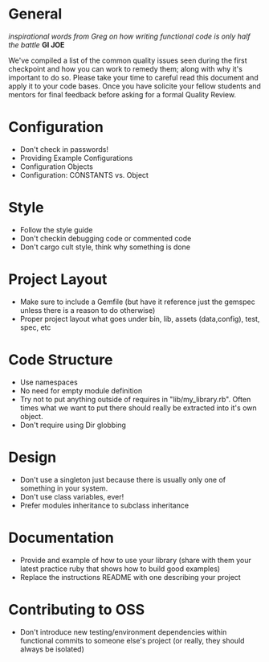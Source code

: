 General
=======
_inspirational words from Greg on how writing functional code is only
half the battle_ __GI JOE__

We've compiled a list of the common quality issues seen during the first checkpoint and how you can work to remedy them; along with why it's important to do so. Please take your time to careful read this document and apply it to your code bases. Once you have solicite your fellow students and mentors for final feedback before asking for a formal Quality Review.

Configuration
=============
  - Don't check in passwords!
  - Providing Example Configurations
  - Configuration Objects
  - Configuration: CONSTANTS vs. Object

Style
=====
  - Follow the style guide
  - Don't checkin debugging code or commented code
  - Don't cargo cult style, think why something is done

Project Layout
==============
  - Make sure to include a Gemfile (but have it reference just the gemspec unless there is a reason to do otherwise)
  - Proper project layout what goes under bin, lib, assets (data,config), test, spec, etc

Code Structure
==============
  - Use namespaces
  - No need for empty module definition
  - Try not to put anything outside of requires in "lib/my_library.rb". Often times what we want to put there should really be extracted into it's own object.
  - Don't require using Dir globbing

Design
======
  - Don't use a singleton just because there is usually only one of something in your system.
  - Don't use class variables, ever!
  - Prefer modules inheritance to subclass inheritance

Documentation
=============
  - Provide and example of how to use your library (share with them your latest practice ruby that shows how to build good examples)
  - Replace the instructions README with one describing your project

Contributing to OSS
===================
  - Don't introduce new testing/environment dependencies within functional commits to someone else's project (or really, they should always be isolated)